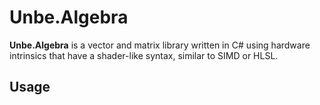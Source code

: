 ﻿# Unbe.Algebra

**Unbe.Algebra** is a vector and matrix library written in C# using hardware intrinsics that have a shader-like syntax, similar to SIMD or HLSL.

## Usage

